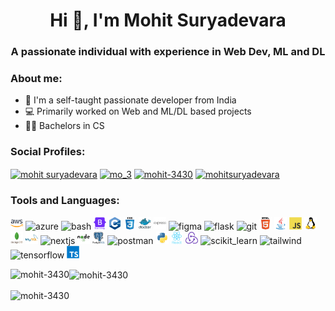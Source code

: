 <h1 align="center">Hi 👋, I'm Mohit Suryadevara</h1>
<h3 align="center">
  A passionate individual with experience in Web Dev, ML and DL
</h3>

<h3 align="left">About me:</h3>

- 💼 I'm a self-taught passionate developer from India
- 💻 Primarily worked on Web and ML/DL based projects
- 👨‍🎓 Bachelors in CS

<h3 align="left">Social Profiles:</h3>
<p align="left">
  <a href="https://www.linkedin.com/in/mohit-suryadevara-3430/" target="_blank"
    ><img
      align="center"
      src="https://raw.githubusercontent.com/rahuldkjain/github-profile-readme-generator/master/src/images/icons/Social/linked-in-alt.svg"
      alt="mohit suryadevara"
      height="20"
      width="20"
  /></a>
  <a href="https://stackoverflow.com/users/15247098/mo-3" target="_blank"
    ><img
      align="center"
      src="https://raw.githubusercontent.com/rahuldkjain/github-profile-readme-generator/master/src/images/icons/Social/stack-overflow.svg"
      alt="mo_3"
      height="20"
      width="20"
  /></a>
  <a href="https://www.kaggle.com/mohit3430" target="_blank"
    ><img
      align="center"
      src="https://raw.githubusercontent.com/rahuldkjain/github-profile-readme-generator/master/src/images/icons/Social/kaggle.svg"
      alt="mohit-3430"
      height="20"
      width="20"
  /></a>
  <a href="https://www.leetcode.com/mohitsuryadevara" target="_blank"
    ><img
      align="center"
      src="https://raw.githubusercontent.com/rahuldkjain/github-profile-readme-generator/master/src/images/icons/Social/leet-code.svg"
      alt="mohitsuryadevara"
      height="20"
      width="20"
  /></a>
</p>

<h3 align="left">Tools and Languages:</h3>
<p align="left">
  <img
      src="https://raw.githubusercontent.com/devicons/devicon/master/icons/amazonwebservices/amazonwebservices-original-wordmark.svg"
      alt="aws"
      width="20"
      height="20"
    />
    <img
      src="https://www.vectorlogo.zone/logos/microsoft_azure/microsoft_azure-icon.svg"
      alt="azure"
      width="20"
      height="20"
    />
    <img
      src="https://www.vectorlogo.zone/logos/gnu_bash/gnu_bash-icon.svg"
      alt="bash"
      width="20"
      height="20"
    />
    <img
      src="https://raw.githubusercontent.com/devicons/devicon/master/icons/bootstrap/bootstrap-plain-wordmark.svg"
      alt="bootstrap"
      width="20"
      height="20"
    />
    <img
      src="https://raw.githubusercontent.com/devicons/devicon/master/icons/cplusplus/cplusplus-original.svg"
      alt="cplusplus"
      width="20"
      height="20"
    />
    <img
      src="https://raw.githubusercontent.com/devicons/devicon/master/icons/css3/css3-original-wordmark.svg"
      alt="css3"
      width="20"
      height="20"
    />
    <img
      src="https://raw.githubusercontent.com/devicons/devicon/master/icons/docker/docker-original-wordmark.svg"
      alt="docker"
      width="20"
      height="20"
    />
    <img
      src="https://raw.githubusercontent.com/devicons/devicon/master/icons/express/express-original-wordmark.svg"
      alt="express"
      width="20"
      height="20"
    />
    <img
      src="https://www.vectorlogo.zone/logos/figma/figma-icon.svg"
      alt="figma"
      width="20"
      height="20"
    />
    <img
      src="https://www.vectorlogo.zone/logos/pocoo_flask/pocoo_flask-icon.svg"
      alt="flask"
      width="20"
      height="20"
    />
    <img
      src="https://www.vectorlogo.zone/logos/git-scm/git-scm-icon.svg"
      alt="git"
      width="20"
      height="20"
    />
    <img
      src="https://raw.githubusercontent.com/devicons/devicon/master/icons/html5/html5-original-wordmark.svg"
      alt="html5"
      width="20"
      height="20"
    />
    <img
      src="https://raw.githubusercontent.com/devicons/devicon/master/icons/java/java-original.svg"
      alt="java"
      width="20"
      height="20"
    />
    <img
      src="https://raw.githubusercontent.com/devicons/devicon/master/icons/javascript/javascript-original.svg"
      alt="javascript"
      width="20"
      height="20"
    />
    <img
      src="https://raw.githubusercontent.com/devicons/devicon/master/icons/linux/linux-original.svg"
      alt="linux"
      width="20"
      height="20"
    />
    <img
      src="https://raw.githubusercontent.com/devicons/devicon/master/icons/mongodb/mongodb-original-wordmark.svg"
      alt="mongodb"
      width="20"
      height="20"
    />
    <img
      src="https://raw.githubusercontent.com/devicons/devicon/master/icons/mysql/mysql-original-wordmark.svg"
      alt="mysql"
      width="20"
      height="20"
    />
    <img
      src="https://cdn.worldvectorlogo.com/logos/nextjs-2.svg"
      alt="nextjs"
      width="20"
      height="20"
    />
    <img
      src="https://raw.githubusercontent.com/devicons/devicon/master/icons/nodejs/nodejs-original-wordmark.svg"
      alt="nodejs"
      width="20"
      height="20"
    />
    <img
      src="https://raw.githubusercontent.com/devicons/devicon/master/icons/postgresql/postgresql-original-wordmark.svg"
      alt="postgresql"
      width="20"
      height="20"
    />
    <img
      src="https://www.vectorlogo.zone/logos/getpostman/getpostman-icon.svg"
      alt="postman"
      width="20"
      height="20"
    />
    <img
      src="https://raw.githubusercontent.com/devicons/devicon/master/icons/python/python-original.svg"
      alt="python"
      width="20"
      height="20"
    />
    <img
      src="https://raw.githubusercontent.com/devicons/devicon/master/icons/react/react-original-wordmark.svg"
      alt="react"
      width="20"
      height="20"
    />
    <img
      src="https://raw.githubusercontent.com/devicons/devicon/master/icons/redux/redux-original.svg"
      alt="redux"
      width="20"
      height="20"
    />
    <img
      src="https://upload.wikimedia.org/wikipedia/commons/0/05/Scikit_learn_logo_small.svg"
      alt="scikit_learn"
      width="20"
      height="20"
    />
    <img
      src="https://www.vectorlogo.zone/logos/tailwindcss/tailwindcss-icon.svg"
      alt="tailwind"
      width="20"
      height="20"
    />
    <img
      src="https://www.vectorlogo.zone/logos/tensorflow/tensorflow-icon.svg"
      alt="tensorflow"
      width="20"
      height="20"
    />
    <img
      src="https://raw.githubusercontent.com/devicons/devicon/master/icons/typescript/typescript-original.svg"
      alt="typescript"
      width="20"
      height="20"
    />
</p>

<p>
  <img
    align="left"
    src="https://github-readme-stats.vercel.app/api/top-langs?username=mohit-3430&show_icons=true&locale=en&layout=compact&&hide=PureBasic&langs_count=8&hide_progress=true"
    alt="mohit-3430"
  />
</p>

<p>
  <img
    align="center"
    src="https://github-readme-stats.vercel.app/api?username=mohit-3430&show_icons=true&locale=en&rank_icon=github&include_all_commits=true"
    alt="mohit-3430"
  />
</p>

<p>
  <img
    align="center"
    src="https://github-readme-streak-stats.herokuapp.com/?user=mohit-3430&"
    alt="mohit-3430"
  />
</p>
